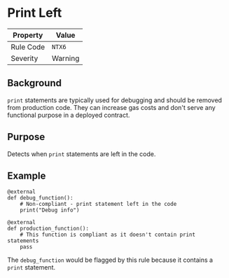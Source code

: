 # Print Left

| Property | Value |
|----------|-------|
| Rule Code | `NTX6` |
| Severity | Warning |

## Background

`print` statements are typically used for debugging and should be removed from production code. They can increase gas costs and don't serve any functional purpose in a deployed contract.

## Purpose

Detects when `print` statements are left in the code.

## Example

```vyper
@external
def debug_function():
    # Non-compliant - print statement left in the code
    print("Debug info")

@external
def production_function():
    # This function is compliant as it doesn't contain print statements
    pass
```

The `debug_function` would be flagged by this rule because it contains a `print` statement.
